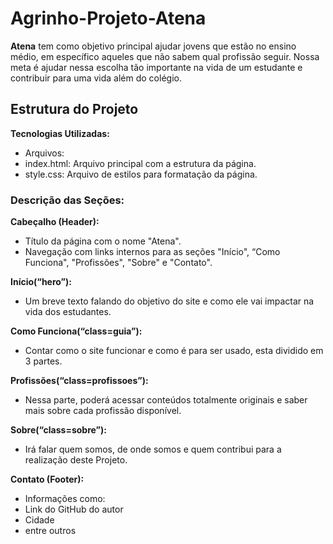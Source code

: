 # Agrinho-Projeto-Atena

**Atena** tem como objetivo principal ajudar jovens que estão no ensino médio,
em específico aqueles que não sabem qual profissão seguir. Nossa meta é ajudar
nessa escolha tão importante na vida de um estudante  e contribuir para uma vida
além do colégio.

## Estrutura do Projeto

**Tecnologias Utilizadas:**
* Arquivos:
* index.html: Arquivo principal com a estrutura da página.
* style.css: Arquivo de estilos para formatação da página.

### Descrição das Seções:

**Cabeçalho (Header):**
 * Título da página com o nome "Atena".
 * Navegação com links internos para as seções "Início", “Como Funciona", "Profissões", "Sobre" e "Contato".

**Início(“hero”):**

* Um breve texto falando do objetivo do site e como ele vai impactar na vida dos estudantes.

**Como Funciona(“class=guia”):**
 * Contar como o site funcionar e como é para ser usado, esta dividido em 3 partes.

**Profissões(“class=profissoes”):**
* Nessa parte, poderá acessar conteúdos totalmente originais e saber mais sobre cada profissão disponível.

**Sobre(“class=sobre”):**

* Irá falar quem somos, de onde somos e quem contribui para a realização deste Projeto.

**Contato (Footer):**
* Informações como:
* Link do GitHub do autor
* Cidade
* entre outros
